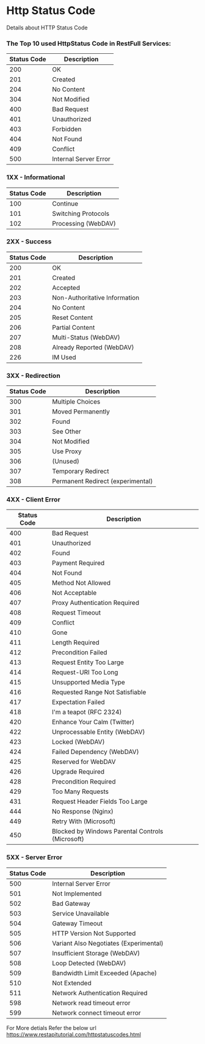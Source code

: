 # Http Status Code
Details about HTTP Status Code

### The Top 10 used HttpStatus Code in RestFull Services:
| Status Code | Description |
|-------------|--------------|
|200| OK |
|201| Created |
|204| No Content |
|304| Not Modified |
|400| Bad Request |
|401| Unauthorized |
|403| Forbidden |
|404| Not Found |
|409| Conflict |
|500| Internal Server Error |



### 1XX - Informational
| Status Code | Description |
|-------------|--------------|
|100| Continue |
|101| Switching Protocols |
|102| Processing (WebDAV) |

### 2XX - Success
| Status Code | Description |
|-------------|--------------|
|200| OK |
|201| Created |
|202| Accepted |
|203| Non-Authoritative Information |
|204| No Content|
|205| Reset Content|
|206| Partial Content|
|207| Multi-Status (WebDAV)|
|208| Already Reported (WebDAV)|
|226| IM Used|

### 3XX - Redirection
| Status Code | Description |
|-------------|--------------|
|300| Multiple Choices |
|301| Moved Permanently |
|302| Found |
|303| See Other |
|304| Not Modified|
|305| Use Proxy|
|306| (Unused)|
|307| Temporary Redirect|
|308| Permanent Redirect (experimental)|

### 4XX - Client Error
| Status Code | Description |
|-------------|--------------|
|400| Bad Request |
|401| Unauthorized |
|402| Found |
|403| Payment Required |
|404| Not Found|
|405| Method Not Allowed |
|406| Not Acceptable |
|407| Proxy Authentication Required |
|408| Request Timeout |
|409| Conflict |
|410| Gone |
|411| Length Required|
|412| Precondition Failed
|413| Request Entity Too Large
|414| Request-URI Too Long
|415| Unsupported Media Type
|416| Requested Range Not Satisfiable
|417| Expectation Failed
|418| I'm a teapot (RFC 2324)
|420| Enhance Your Calm (Twitter)
|422| Unprocessable Entity (WebDAV)
|423| Locked (WebDAV)
|424| Failed Dependency (WebDAV)
|425| Reserved for WebDAV
|426| Upgrade Required
|428| Precondition Required
|429| Too Many Requests
|431| Request Header Fields Too Large
|444| No Response (Nginx)
|449| Retry With (Microsoft)
|450| Blocked by Windows Parental Controls (Microsoft)

### 5XX - Server Error
| Status Code | Description |
|-------------|--------------|
|500| Internal Server Error |
|501| Not Implemented |
|502| Bad Gateway | 
|503| Service Unavailable |
|504| Gateway Timeout |
|505| HTTP Version Not Supported |
|506| Variant Also Negotiates (Experimental) |
|507| Insufficient Storage (WebDAV) |
|508| Loop Detected (WebDAV) |
|509| Bandwidth Limit Exceeded (Apache) |
|510| Not Extended |
|511| Network Authentication Required |
|598| Network read timeout error |
|599| Network connect timeout error |

For More detials Refer the below url https://www.restapitutorial.com/httpstatuscodes.html

